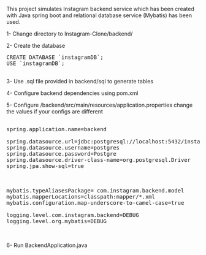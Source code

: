 This project simulates Instagram backend service which has been created with Java spring boot and relational database service (Mybatis) has been used.

1- Change directory to Instagram-Clone/backend/

2- Create the database

<div>
<pre id="code-block">
CREATE DATABASE `instagramDB`;
USE `instagramDB`;
  </pre>
</div>


3- Use .sql file provided in backend/sql to generate tables

4- Configure backend dependencies using pom.xml

5- Configure /backend/src/main/resources/application.properties change the values if your configs are different

<div>

  <pre id="code-block">
    
spring.application.name=backend

spring.datasource.url=jdbc:postgresql://localhost:5432/instagramDB
spring.datasource.username=postgres
spring.datasource.password=Postgre
spring.datasource.driver-class-name=org.postgresql.Driver
spring.jpa.show-sql=true



mybatis.typeAliasesPackage= com.instagram.backend.model
mybatis.mapperLocations=classpath:mapper/*.xml
mybatis.configuration.map-underscore-to-camel-case=true

logging.level.com.instagram.backend=DEBUG
logging.level.org.mybatis=DEBUG

  </pre>
</div>

6- Run BackendApplication.java

